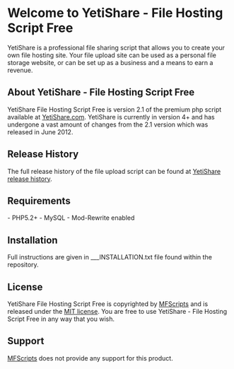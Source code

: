 <h1>Welcome to YetiShare - File Hosting Script Free</h1>

YetiShare is a professional file sharing script that allows you to create your own file hosting site. Your file upload site can be used as a personal file storage website, or can be set up as a business and a means to earn a revenue. 

<h2>About YetiShare - File Hosting Script Free</h2>
YetiShare File Hosting Script Free is version 2.1 of the premium php script available at <a href="http://yetishare.com/">YetiShare.com</a>. YetiShare is currently in version 4+ and has undergone a vast amount of changes from the 2.1 version which was released in June 2012. 

<h2>Release History</h2>
The full release history of the file upload script can be found at <a href="http://yetishare.com/release_history.html">YetiShare release history</a>.

<h2>Requirements</h2>
- PHP5.2+
- MySQL
- Mod-Rewrite enabled

<h2>Installation</h2>
Full instructions are given in ___INSTALLATION.txt file found within the repository.

<h2>License</h2>
YetiShare File Hosting Script Free is copyrighted by <a href="http://mfscripts.com/">MFScripts</a> and is released under the <a href="http://opensource.org/licenses/MIT">MIT license</a>. You are free to use YetiShare - File Hosting Script Free in any way that you wish.

<h2>Support</h2>
<a href="http://mfscripts.com/">MFScripts</a> does not provide any support for this product. 








